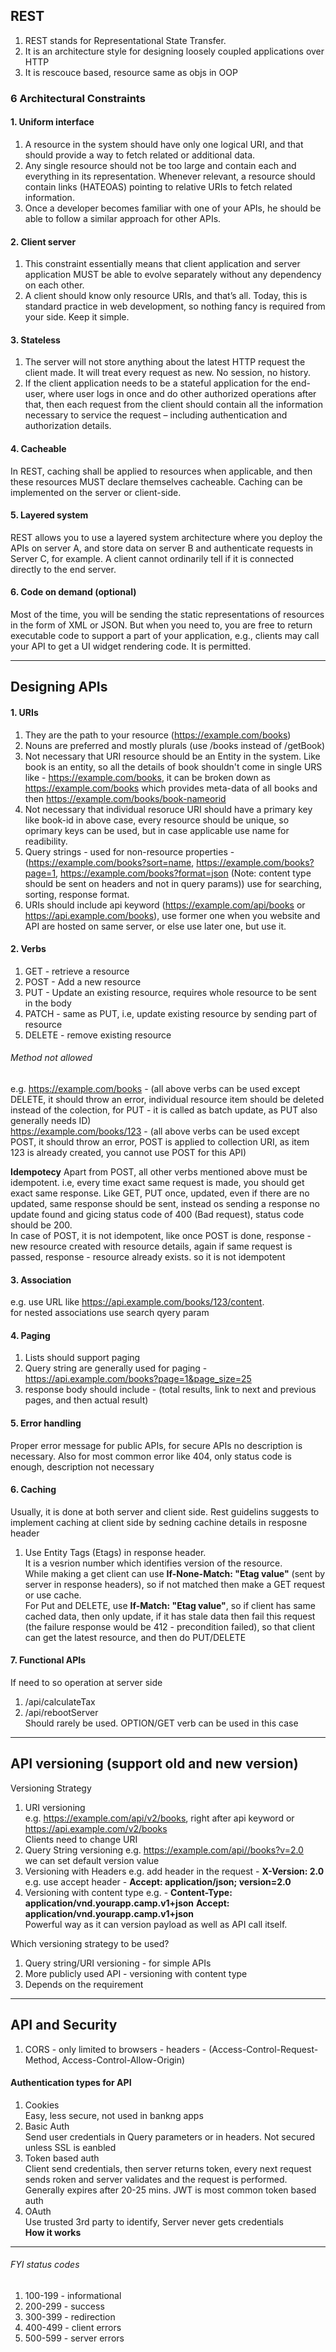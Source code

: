 ## REST
1. REST stands for Representational State Transfer.
2. It is an architecture style for designing loosely coupled applications over HTTP
3. It is rescouce based, resource same as objs in OOP

### 6 Architectural Constraints
#### 1. Uniform interface
1. A resource in the system should have only one logical URI, and that should provide a way to fetch related or additional data.
2. Any single resource should not be too large and contain each and everything in its representation. Whenever relevant, a resource should contain links (HATEOAS) pointing to relative URIs to fetch related information.
3. Once a developer becomes familiar with one of your APIs, he should be able to follow a similar approach for other APIs.

#### 2. Client server
1. This constraint essentially means that client application and server application MUST be able to evolve separately without any dependency on each other.
2.  A client should know only resource URIs, and that’s all. Today, this is standard practice in web development, so nothing fancy is required from your side. Keep it simple.

#### 3. Stateless
1. The server will not store anything about the latest HTTP request the client made. It will treat every request as new. No session, no history.
2. If the client application needs to be a stateful application for the end-user, where user logs in once and do other authorized operations after that, then each request from the client should contain all the information necessary to service the request – including authentication and authorization details.

#### 4. Cacheable
In REST, caching shall be applied to resources when applicable, and then these resources MUST declare themselves cacheable. Caching can be implemented on the server or client-side.

#### 5. Layered system
REST allows you to use a layered system architecture where you deploy the APIs on server A, and store data on server B and authenticate requests in Server C, for example. A client cannot ordinarily tell if it is connected directly to the end server.

#### 6. Code on demand (optional)
Most of the time, you will be sending the static representations of resources in the form of XML or JSON. But when you need to, you are free to return executable code to support a part of your application, e.g., clients may call your API to get a UI widget rendering code. It is permitted.

------------------------------------------------------------------------------
## Designing APIs
#### 1. URIs
1. They are the path to your resource (https://example.com/books)
2. Nouns are preferred and mostly plurals (use /books instead of /getBook)
3. Not necessary that URI resource should be an Entity in the system. Like book is an entity, so all the details of book shouldn't come in single URS like - https://example.com/books, it can be broken down as https://example.com/books which provides meta-data of all books and then https://example.com/books/book-nameorid
4. Not necessary that individual resoruce URI should have a primary key like book-id in above case, every resource should be unique, so oprimary keys can be used, but in case applicable use name for readibility.
5. Query strings - used for non-resource properties - (https://example.com/books?sort=name, https://example.com/books?page=1, https://example.com/books?format=json (Note: content type should be sent on headers and not in query params)) use for searching, sorting, response format.
6. URIs should include api keyword (https://example.com/api/books or https://api.example.com/books), use former one when you website and API are hosted on same server, or else use later one, but use it.

#### 2. Verbs
1. GET - retrieve a resource
2. POST - Add a new resource
3. PUT - Update an existing resource, requires whole resource to be sent in the body
4. PATCH - same as PUT, i.e, update existing resource by sending part of resource
5. DELETE - remove existing resource 

###### Method not allowed
e.g. https://example.com/books - (all above verbs can be used except DELETE, it should throw an error, individual resource item should be deleted instead of the colection, for PUT - it is called as batch update, as PUT also generally needs ID)  
https://example.com/books/123 - (all above verbs can be used except POST, it should throw an error, POST is applied to collection URI, as item 123 is already created, you cannot use POST for this API)

**Idempotecy**
Apart from POST, all other verbs mentioned above must be idempotent. i.e, every time exact same request is made, you should get exact same response. Like GET, PUT once, updated, even if there are no updated, same response should be sent, instead os sending a response no update found and gicing status code of 400 (Bad request), status code should be 200.  
In case of POST, it is not idempotent, like once POST is done, response - new resource created with resource details, again if same request is passed, response - resource already exists. so it is not idempotent

#### 3. Association
e.g. use URL like https://api.example.com/books/123/content.  
for nested associations use search qyery param

#### 4. Paging
1. Lists should support paging
2. Query string are generally used for paging - https://api.example.com/books?page=1&page_size=25
3. response body should include - (total results, link to next and previous pages, and then actual result)

#### 5. Error handling
Proper error message for public APIs, for secure APIs no description is necessary. Also for most common error like 404, only status code is enough, description not necessary

#### 6. Caching
Usually, it is done at both server and client side. Rest guidelins suggests to implement caching at client side by sedning cachine details in resposne header
1. Use Entity Tags (Etags) in response header.  
It is a vesrion number which identifies version of the resource.  
While making a get client can use **If-None-Match: "Etag value"** (sent by server in response headers), so if not matched then make a GET request or use cache.  
For Put and DELETE, use **If-Match: "Etag value"**, so if client has same cached data, then only update, if it has stale data then fail this request (the failure response would be 412 - precondition failed), so that client can get the latest resource, and then do PUT/DELETE

#### 7. Functional APIs
If need to so operation at server side  
1. /api/calculateTax
2. /api/rebootServer  
Should rarely be used. OPTION/GET verb can be used in this case

------------------------------------------------------------------------------
## API versioning (support old and new version)
Versioning Strategy
1. URI versioning  
e.g. https://example.com/api/v2/books, right after api keyword or https://api.example.com/v2/books  
Clients need to change URI
2. Query String versioning
e.g. https://example.com/api//books?v=2.0  
we can set default version value
3. Versioning with Headers
e.g. add header in the request - **X-Version: 2.0**  
e.g. use accept header - **Accept: application/json; version=2.0**
4. Versioning with content type
e.g. - **Content-Type: application/vnd.yourapp.camp.v1+json**
**Accept: application/vnd.yourapp.camp.v1+json**  
Powerful way as it can version payload as well as API call itself.  

Which versioning strategy to be used?  
1. Query string/URI versioning - for simple APIs
2. More publicly used API - versioning with content type
3. Depends on the requirement 

------------------------------------------------------------------------------
## API and Security
1. CORS - only limited to browsers - headers - (Access-Control-Request-Method, Access-Control-Allow-Origin)

#### Authentication types for API
1. Cookies  
Easy, less secure, not used in bankng apps
2. Basic Auth  
Send user credentials in Query parameters or in headers. Not secured unless SSL is eanbled
3. Token based auth  
Client send credentials, then server returns token, every next request sends roken and server validates and the request is performed. Generally expires after 20-25 mins. JWT is most common token based auth
4. OAuth  
Use trusted 3rd party to identify, Server never gets credentials  
**How it works**  


------------------------------------------------------------------------------
###### FYI status codes
1. 100-199 - informational
2. 200-299 - success
3. 300-399 - redirection
4. 400-499 - client errors
5. 500-599 - server errors 